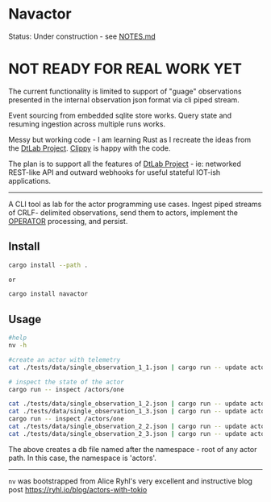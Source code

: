 Navactor
============

Status: Under construction - see [NOTES.md](NOTES.md)

# NOT READY FOR REAL WORK YET

The current functionality is limited to support of "guage" observations
presented in the internal observation json format via cli piped stream.

Event sourcing from embedded sqlite store works.  Query state and resuming
ingestion across multiple runs works.

Messy but working code - I am learning Rust as I recreate the ideas from
the [DtLab Project](https://home.dtlaboratory.com).  [Clippy](https://github.com/navicore/navactor/security/code-scanning) is happy with the code.

The plan is to support all the features of [DtLab Project](https://home.dtlaboratory.com) - ie: networked REST-like API and outward webhooks for useful stateful IOT-ish applications.

----------

A CLI tool as lab for the actor programming use cases.  Ingest piped streams of
CRLF- delimited observations, send them to actors, implement the [OPERATOR](https://github.com/DTLaboratory/dtlab-scala-alligator#operator-api) 
processing, and persist.

Install
----------

```bash
cargo install --path .

or

cargo install navactor
```


Usage
----------

```bash
#help
nv -h

#create an actor with telemetry
cat ./tests/data/single_observation_1_1.json | cargo run -- update actors

# inspect the state of the actor
cargo run -- inspect /actors/one

cat ./tests/data/single_observation_1_2.json | cargo run -- update actors
cat ./tests/data/single_observation_1_3.json | cargo run -- update actors
cargo run -- inspect /actors/one
cat ./tests/data/single_observation_2_2.json | cargo run -- update actors
cat ./tests/data/single_observation_2_3.json | cargo run -- update actors

```

The above creates a db file named after the namespace - root of any actor path.
In this case, the namespace is 'actors'.


----------

`nv` was bootstrapped from Alice Ryhl's very excellent and instructive blog post https://ryhl.io/blog/actors-with-tokio
